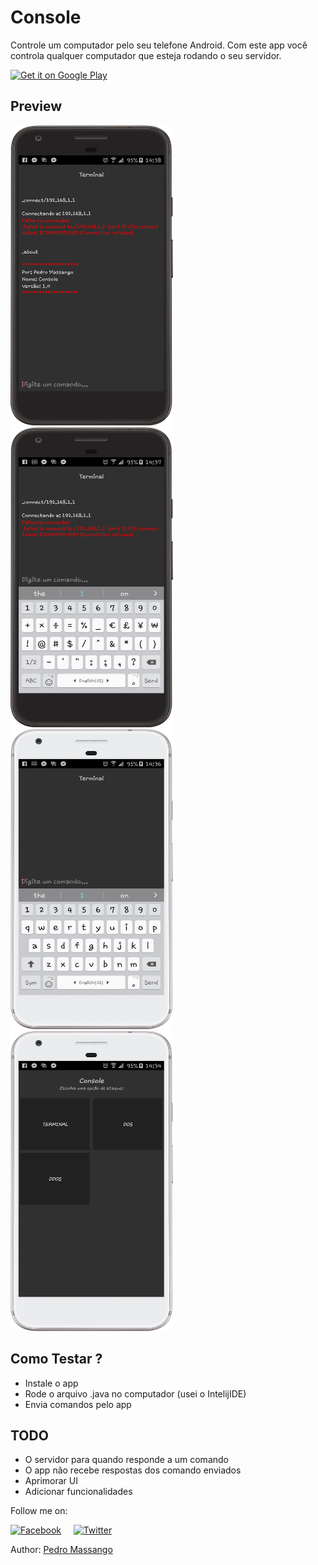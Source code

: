 # Console
Controle um computador pelo seu telefone Android.
Com este app você controla qualquer computador que esteja rodando o seu servidor.

[<img alt="Get it on Google Play" height="80" src="https://play.google.com/intl/en_us/badges/images/generic/en_badge_web_generic.png">](https://play.google.com/store/apps/details?id=com.pedromassango.freebooks&referrer=github)

## Preview

<img src="/screenshots/4.png" width="260" height="480"> <img src="/screenshots/3.png" width="260" height="480"> <img src="/screenshots/2.png" width="260" height="480"> <img src="/screenshots/1.png" width="260" height="480">

## Como Testar ?
- Instale o app
- Rode o arquivo .java no computador (usei o  IntelijIDE)
- Envia comandos pelo app


## TODO
- O servidor para quando responde a um comando
- O app não recebe respostas dos comando enviados
- Aprimorar UI
- Adicionar funcionalidades 

Follow me on:

[![Facebook](http://codemybrainsout.com/files/img/fb.png)](https://www.facebook.com/pedromassango.m)&nbsp;&nbsp;&nbsp;&nbsp;&nbsp;[![Twitter](http://codemybrainsout.com/files/img/tw.png)](https://twitter.com/pedro_massango3)

Author: [Pedro Massango](https://github.com/pedromassango)


